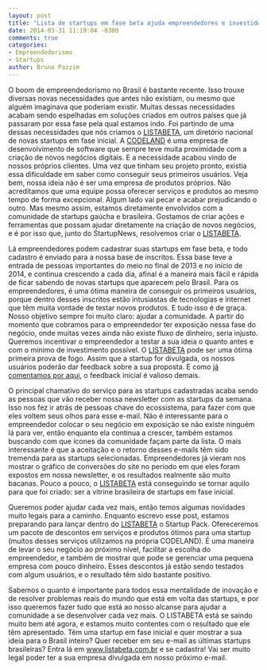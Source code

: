 ```yaml
---
layout: post
title: "Lista de startups em fase beta ajuda empreendedores e investidores a conhecerem as novas empresas do Brasil"
date: 2014-03-31 11:19:04 -0300
comments: true
categories:
- Empreendedorismo
- Startups
author: Bruno Pazzim
---
```

O boom de empreendedorismo no Brasil é bastante recente. Isso trouxe diversas novas necessidades que antes não existiam, ou mesmo que alguém imaginava que poderiam existir. Muitas dessas necessidades acabam sendo espelhadas em soluções criados em outros países que já passaram por essa fase pela qual estamos indo. Foi partindo de uma dessas necessidades que nós criamos o <a href="http://www.listabeta.com.br" target="_blank"> LISTABETA</a>, um diretório nacional de novas startups em fase inicial. A <a href="http://www.codeland.com.br" target="_blank"> CODELAND</a> é uma empresa de desenvolvimento de software que sempre teve muita proximidade com a criação de novos negócios digitais. E a necessidade acabou vindo de nossos próprios clientes. Uma vez que tinham seu projeto pronto, existia essa dificuldade em saber como conseguir seus primeiros usuários. Veja bem, nossa ideia não é ser uma empresa de produtos próprios. Não acreditamos que uma equipe possa oferecer serviços e produtos ao mesmo tempo de forma excepcional. Algum lado vai pecar e acabar prejudicando o outro. Mas mesmo assim,  estamos diretamente envolvidos com a comunidade de startups gaúcha e brasileira. Gostamos de criar ações e ferramentas que possam ajudar diretamente na criação de novos negócios, e é por isso que, junto do StartupNews, resolvemos criar o <a href="http://www.listabeta.com.br" target="_blank"> LISTABETA</a>.

<!-- more -->

Lá empreendedores podem cadastrar suas startups em fase beta, e todo cadastro é enviado para a nossa base de inscritos. Essa base teve a entrada de pessoas importantes do meio no final de 2013 e no início de 2014, e continua crescendo a cada dia, afinal é a maneira mais fácil e rápida de ficar sabendo de novas startups que aparecem pelo Brasil. Para os empreendedores, é uma ótima maneira de conseguir os primeiros usuários, porque dentro desses inscritos estão intusiastas de tecnologias e internet que têm muita vontade de testar novos produtos. E tudo isso é de graça. Nosso objetivo sempre foi muito claro: ajudar a comunidade. A partir do momento que cobramos para o empreendedor ter exposição nessa fase do negócio, onde muitas vezes ainda não existe fluxo de dinheiro, seria injusto. Queremos incentivar o empreendedor a testar a sua ideia o quanto antes e com o mínimo de investimento possível. O <a href="http://www.listabeta.com.br" target="_blank"> LISTABETA</a> pode ser uma ótima primeira prova de fogo. Assim que a startup for divulgada, os nossos usuários poderão dar feedback sobre a sua proposta. E como <a href="http://blog.codeland.com.br/blog/2013/10/22/as-vantagens-de-comecar-pequeno/" target="_blank">já comentamos por aqui</a>, o feedback inicial é valioso demais.

O principal chamativo do serviço para as startups cadastradas acaba sendo as pessoas que vão receber nossa newsletter com as startups da semana. Isso nos fez ir atrás de pessoas chave do ecossistema, para fazer com que eles voltem seus olhos para esse e-mail. Não é interessante para o empreendedor colocar o seu negócio em exposição se não existe ninguém lá para ver, então enquanto ela continua a crescer, também estamos buscando com que ícones da comunidade façam parte da lista. O mais interessante é que a aceitação e o retorno desses e-mails têm sido tremenda para as startups selecionadas. Empreendedores já vieram nos mostrar o gráfico de conversões do site no período em que eles foram expostos em nossa newsletter, e os resultados realmente são muito bacanas. Pouco a pouco, o <a href="http://www.listabeta.com.br" target="_blank"> LISTABETA</a> está conseguindo se tornar aquilo para que foi criado: ser a vitrine brasileira de startups em fase inicial.

Queremos poder ajudar cada vez mais, então temos algumas novidades muito legais para a caminho. Enquanto escrevo esse post, estamos preparando para lançar dentro do <a href="http://www.listabeta.com.br" target="_blank"> LISTABETA</a> o Startup Pack. Ofereceremos um pacote de descontos em serviços e produtos ótimos para uma startup (muitos desses serviços utilizamos na própria CODELAND). É uma maneira de levar o seu negócio ao próximo nível, facilitar a escolha do empreendedor, e também de mostrar que pode se gerenciar uma pequena empresa com pouco dinheiro. Esses descontos já estão sendo testados com algum usuários, e o resultado têm sido bastante positivo.

Sabemos o quanto é importante para todos essa mentalidade de inovação e de resolver problemas reais do mundo que está em volta das startups, e por isso queremos fazer tudo que está ao nosso alcanse para ajudar a comunidade a se desenvolver cada vez mais. O LISTABETA está se saindo muito bem até agora, e estamos muito contentes com o resultado que ele têm apresentado. Têm uma startup em fase inicial e quer mostrar a sua ideia para o Brasil inteiro? Quer receber em seu e-mail as últimas startups brasileiras? Entra lá em <a href="http://www.listabeta.com.br" target="_blank">www.listabeta.com.br</a> e se cadastra! Vai ser muito legal poder ter a sua empresa divulgada em nosso próximo e-mail.

